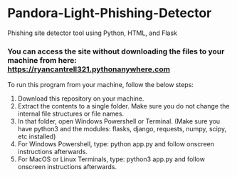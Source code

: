 # Pandora-Light-Phishing-Detector
Phishing site detector tool using Python, HTML, and Flask

### You can access the site without downloading the files to your machine from here: https://ryancantrell321.pythonanywhere.com

To run this program from your machine, follow the below steps:

1. Download this repository on your machine.
2. Extract the contents to a single folder. Make sure you do not change the internal file structures or file names.
3. In that folder, open Windows Powershell or Terminal. (Make sure you have python3 and the modules: flasks, django, requests, numpy, scipy, etc installed)
4. For Windows Powershell, type: python app.py and follow onscreen instructions afterwards.
5. For MacOS or Linux Terminals, type: python3 app.py and follow onscreen instructions afterwards. 
